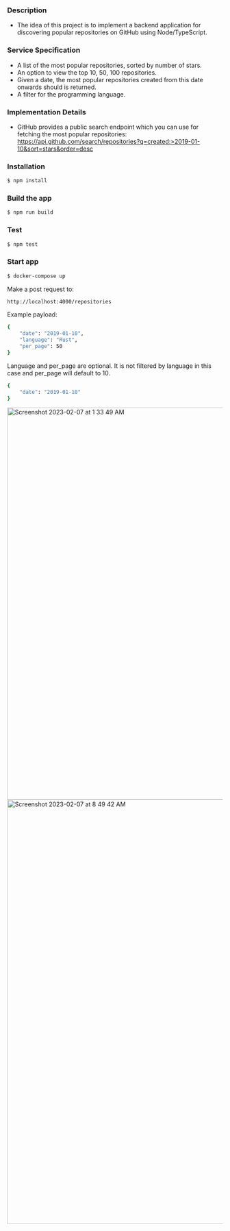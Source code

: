 ### Description

- The idea of this project is to implement a backend application for discovering popular repositories on GitHub using Node/TypeScript.

### Service Specification

- A list of the most popular repositories, sorted by number of stars.
- An option to view the top 10, 50, 100 repositories.
- Given a date, the most popular repositories created from this date onwards should is returned.
- A filter for the programming language.

### Implementation Details

- GitHub provides a public search endpoint which you can use for fetching the most popular repositories:
  https://api.github.com/search/repositories?q=created:>2019-01-10&sort=stars&order=desc

### Installation

```bash
$ npm install
```

### Build the app

```bash
$ npm run build
```

### Test

```bash
$ npm test
```

### Start app

```bash
$ docker-compose up
```

Make a post request to:

```bash
http://localhost:4000/repositories
```

Example payload:

```bash
{
	"date": "2019-01-10",
	"language": "Rust",
	"per_page": 50
}
```

Language and per_page are optional. It is not filtered by language in this case and per_page will default to 10.

```bash
{
	"date": "2019-01-10"
}
```

<img width="916" alt="Screenshot 2023-02-07 at 1 33 49 AM" src="https://user-images.githubusercontent.com/17248356/217119012-4a80b87b-8b98-4c37-a84c-082236a1a243.png">
<img width="991" alt="Screenshot 2023-02-07 at 8 49 42 AM" src="https://user-images.githubusercontent.com/17248356/217184067-9b32a848-a78d-4bb2-b7a1-faa8e7d87406.png">

